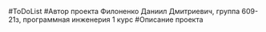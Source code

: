#ToDoList
#Автор проекта
Филоненко Даниил Дмитриевич, группа 609-21з, программная инженерия 1 курс
#Описание проекта
